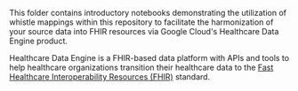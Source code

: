 This folder contains introductory notebooks demonstrating the utilization of whistle mappings within this repository to facilitate the harmonization of your source data into FHIR resources via Google Cloud's Healthcare Data Engine product.

Healthcare Data Engine is a FHIR-based data platform with APIs and tools to help healthcare organizations transition their healthcare data to the [Fast Healthcare Interoperability Resources (FHIR)](https://cloud.google.com/healthcare-api/docs/concepts/fhir) standard.